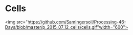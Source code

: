 # Cells
<img src="https://github.com/SamIngersoll/Processing-46-Days/blob/master/p_2015_07_12_cells/cells.gif"width="600">

